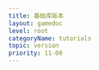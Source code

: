 ```yaml
---
title: 基础库版本
layout: gamedoc
level: root
categoryName: tutorials
topic: version
priority: 11-00
---
```

